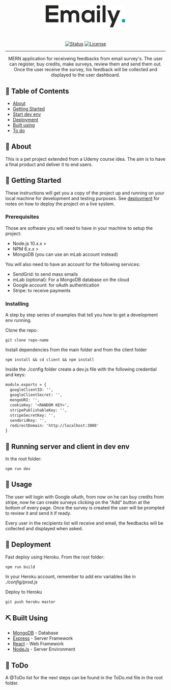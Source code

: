 <div align="center" style="max-width:250px; margin:40px auto">

![](/design/emaily_logo.png)

</div>
<div align="center">

[![Status](https://img.shields.io/badge/status-active-success.svg)]()
[![License](https://img.shields.io/badge/license-MIT-blue.svg)](/LICENSE)

</div>

---

<p align="center"> MERN application for receiveing feedbacks from email survey's. The user can register, buy credits, make surveys, review them and send them out. Once the user receive the survey, his feedback will be collected and displayed to the user dashboard.
    <br> 
</p>

## 📝 Table of Contents
- [About](#about)
- [Getting Started](#getting_started)
- [Start dev env](#running)
- [Deployment](#deployment)
- [Built using](#built_using)
- [To do](#todo)


## 🧐 About <a name = "about"></a>

This is a pet project extended from a Udemy course idea. The aim is to have a final product and deliver it to end users.

## 🏁 Getting Started <a name = "getting_started"></a>

These instructions will get you a copy of the project up and running on your local machine for development and testing purposes. See [deployment](#deployment) for notes on how to deploy the project on a live system.

### Prerequisites

Those are software you will need to have in your machine to setup the project:

- Node.js 10.x.x >
- NPM 6.x.x >
- MongoDB (you can use an mLab account instead)

You will also need to have an account for the following services:

- SendGrid: to send mass emails
- mLab (optional): For a MongoDB database on the cloud
- Google account: for oAuth authentication
- Stripe: to receive payments

### Installing

A step by step series of examples that tell you how to get a development env running.

Clone the repo:

```
git clone repo-name
```

Install dependencies from the main folder and from the client folder

```
npm install && cd client && npm install
```

Inside the ./config folder create a dev.js file with the following credential and keys:
```
module.exports = {
  googleClientID: '',
  googleClientSecret: '',
  mongoURI: '',
  cookieKey: '<RANDOM KEY>',
  stripePublishableKey: '',
  stripeSecretKey: '',
  sendGridKey: '',
  redirectDomain: 'http://localhost:3000'
}
```

## 🔧 Running server and client in dev env <a name = "running"></a>

In the root folder:

```
npm run dev
```

## 🎈 Usage <a name="usage"></a>

The user will login with Google oAuth, from now on he can buy credits from stripe, now he can create surveys clicking on the "Add" button at the bottom of every page. Once the survey is created the user will be prompted to review it and send it if ready.

Every user in the recipients list will receive and email, the feedbacks will be collected and displayed when asked.

## 🚀 Deployment <a name = "deployment"></a>

Fast deploy using Heroku.
From the root folder:

```
npm run build
```
In your Heroku account, remember to add env variables like in *./config/prod.js*

Deploy to Heroku

```
git push heroku master
```

## ⛏️ Built Using <a name = "built_using"></a>

- [MongoDB](https://www.mongodb.com/) - Database
- [Express](https://expressjs.com/) - Server Framework
- [React](https://reactjs.org/) - Web Framework
- [NodeJs](https://nodejs.org/en/) - Server Environment

## 🎉 ToDo <a name = "todo"></a>

A @ToDo list for the next steps can be found in the ToDo.md file in the root folder.
